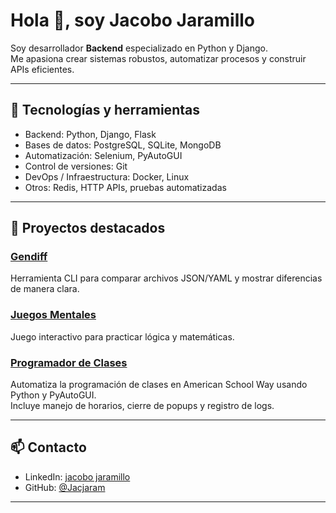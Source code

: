 # Hola 👋, soy Jacobo Jaramillo

Soy desarrollador **Backend** especializado en Python y Django.  
Me apasiona crear sistemas robustos, automatizar procesos y construir APIs eficientes.

---

## 🔧 Tecnologías y herramientas
- Backend: Python, Django, Flask  
- Bases de datos: PostgreSQL, SQLite, MongoDB  
- Automatización: Selenium, PyAutoGUI  
- Control de versiones: Git  
- DevOps / Infraestructura: Docker, Linux  
- Otros: Redis, HTTP APIs, pruebas automatizadas  

---

## 📂 Proyectos destacados

### [Gendiff](https://github.com/Jacjaram/python-project-174)
Herramienta CLI para comparar archivos JSON/YAML y mostrar diferencias de manera clara.

### [Juegos Mentales](https://github.com/Jacjaram/python-project-140)
Juego interactivo para practicar lógica y matemáticas.

### [Programador de Clases](https://github.com/Jacjaram/programador-clases)
Automatiza la programación de clases en American School Way usando Python y PyAutoGUI.  
Incluye manejo de horarios, cierre de popups y registro de logs.  

---

## 📫 Contacto
- LinkedIn: [jacobo jaramillo](https://www.linkedin.com/in/tuusuario)  
- GitHub: [@Jacjaram](https://github.com/Jacjaram)  

---

